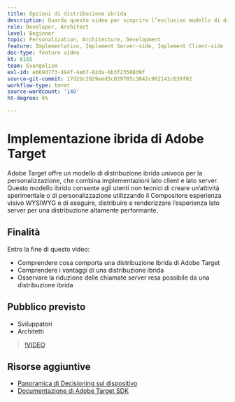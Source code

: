 ```yaml
---
title: Opzioni di distribuzione ibrida
description: Guarda questo video per scoprire l’esclusivo modello di distribuzione ibrida di Adobe Target per la personalizzazione, che combina implementazioni lato client e lato server.
role: Developer, Architect
level: Beginner
topic: Personalization, Architecture, Development
feature: Implementation, Implement Server-side, Implement Client-side
doc-type: feature video
kt: 6165
team: Evangelism
exl-id: e669d773-494f-4eb7-82da-6b3f23508d9f
source-git-commit: 17d2bc2929eed3c029705c3842c902141c639f02
workflow-type: tm+mt
source-wordcount: '140'
ht-degree: 6%

---
```


# Implementazione ibrida di Adobe Target

Adobe Target offre un modello di distribuzione ibrida univoco per la personalizzazione, che combina implementazioni lato client e lato server. Questo modello ibrido consente agli utenti non tecnici di creare un’attività sperimentale o di personalizzazione utilizzando il Compositore esperienza visivo WYSIWYG e di eseguire, distribuire e renderizzare l’esperienza lato server per una distribuzione altamente performante.

## Finalità

Entro la fine di questo video:

* Comprendere cosa comporta una distribuzione ibrida di Adobe Target
* Comprendere i vantaggi di una distribuzione ibrida
* Osservare la riduzione delle chiamate server resa possibile da una distribuzione ibrida

## Pubblico previsto

* Sviluppatori
* Architetti

>[!VIDEO](https://video.tv.adobe.com/v/41698/?quality=12)

## Risorse aggiuntive

* [Panoramica di Decisioning sul dispositivo](https://experienceleague.adobe.com/docs/target-learn/tutorials/implementation/on-device-decisioning-overview.html?lang=en#implementation)
* [Documentazione di Adobe Target SDK](https://adobetarget-sdks.gitbook.io/docs/on-device-decisioning/introduction-to-on-device-decisioning)

